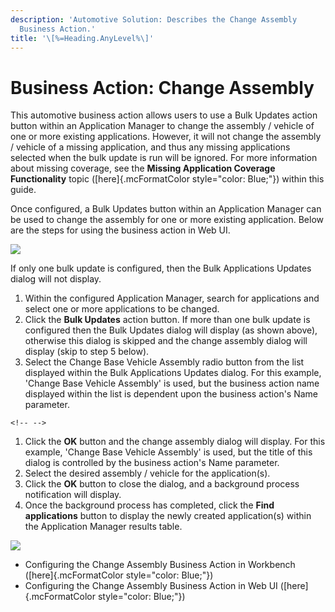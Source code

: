 ```yaml
---
description: 'Automotive Solution: Describes the Change Assembly
  Business Action.'
title: '\[%=Heading.AnyLevel%\]'
---
```


Business Action: Change Assembly
================================

This automotive business action allows users to use a Bulk Updates
action button within an Application Manager to change the assembly /
vehicle of one or more existing applications. However, it will not
change the assembly / vehicle of a missing application, and thus any
missing applications selected when the bulk update is run will be
ignored. For more information about missing coverage, see the **Missing
Application Coverage Functionality** topic ([here]{.mcFormatColor
style="color: Blue;"}) within this guide.

Once configured, a Bulk Updates button within an Application Manager can
be used to change the assembly for one or more existing application.
Below are the steps for using the business action in Web UI.

![](../../Resources/Images/BRs/Change%20Assembly/7.png)

If only one bulk update is configured, then the Bulk Applications
Updates dialog will not display.

1.  Within the configured Application Manager, search for applications
    and select one or more applications to be changed.
2.  Click the **Bulk Updates** action button. If more than one bulk
    update is configured then the Bulk Updates dialog will display (as
    shown above), otherwise this dialog is skipped and the change
    assembly dialog will display (skip to step 5 below).
3.  Select the Change Base Vehicle Assembly radio button from the list
    displayed within the Bulk Applications Updates dialog. For this
    example, \'Change Base Vehicle Assembly\' is used, but the business
    action name displayed within the list is dependent upon the business
    action\'s Name parameter.

```{=html}
<!-- -->
```
1.  Click the **OK** button and the change assembly dialog will display.
    For this example, \'Change Base Vehicle Assembly\' is used, but the
    title of this dialog is controlled by the business action\'s Name
    parameter.
2.  Select the desired assembly / vehicle for the application(s).
3.  Click the **OK** button to close the dialog, and a background
    process notification will display.
4.  Once the background process has completed, click the **Find
    applications** button to display the newly created application(s)
    within the Application Manager results table.

![](../../Resources/Images/BRs/Change%20Assembly/Results.png)

-   Configuring the Change Assembly Business Action in Workbench
    ([here]{.mcFormatColor style="color: Blue;"})
-   Configuring the Change Assembly Business Action in Web UI
    ([here]{.mcFormatColor style="color: Blue;"})
